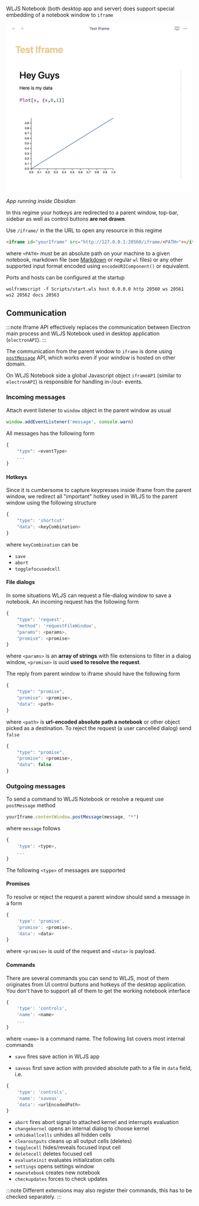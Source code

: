 WLJS Notebook (both desktop app and server) does support special embedding of a notebook window to `iframe` 

![](./../../../Screenshot%202025-01-18%20at%2017.07.10.png)

*App running inside Obsidian*

In this regime your hotkeys are redirected to a parent window, top-bar, sidebar as well as control buttons __are not drawn__. 

Use `/iframe/` in the the URL to open any resource in this regime

```html
<iframe id="yourIframe" src="http://127.0.0.1:20560/iframe/<PATH>"></iframe>
```

where `<PATH>` must be an absolute path on your machine to a given notebook, markdown file (see [Markdown](frontend/Importing/Markdown.md) or regular `wl` files) or any other supported input format encoded using `encodeURIComponent()` or equivalent. 

Ports and hosts can be configured at the startup

```shell
wolframscript -f Scripts/start.wls host 0.0.0.0 http 20560 ws 20561 ws2 20562 docs 20563
```

## Communication

:::note
Iframe API effectively replaces the communication between Electron main process and WLJS Notebook used in desktop application (`electronAPI`).
:::

The communication from the parent window to `iframe` is done using [`postMessage`](https://developer.mozilla.org/en-US/docs/Web/API/Window/postMessage) API, which works even if your window is hosted on other domain.

On WLJS Notebook side a global Javascript object `iframeAPI` (similar to `electronAPI`) is responsible for handling in-/out- events.

### Incoming messages
Attach event listener to `window` object in the parent window as usual

```js
window.addEventListener('message', console.warn)
```

All messages has the following form

```js
{
	"type": <eventType>
	...
}
```
#### Hotkeys
Since it is cumbersome to capture keypresses inside iframe from the parent window, we redirect all "important" hotkey used in WLJS to the parent window using the following structure

```js
{
	"type": 'shortcut'
	"data": <keyCombination>
}
```

where `keyCombination` can be

- `save`
- `abort`
- `togglefocusedcell`

#### File dialogs
In some situations WLJS can request a file-dialog window to save a notebook. An incoming request has the following form

```js
{
	"type": 'request',
	"method": 'requestFileWindow',
	"params": <params>,
	"promise": <promise>
}
```

where `<params>` is an __array of strings__ with file extensions to filter in a dialog window, `<promise>` is uuid __used to resolve the request__.

The reply from parent window to iframe should have the following form

```js title="reply"
{
	"type": "promise",
	"promise": <promise>,
	"data": <path>
}
```

where `<path>` is __url-encoded absolute path a notebook__ or other object picked as a destination. To reject the request (a user cancelled dialog) send `false`

```js title="reply"
{
	"type": "promise",
	"promise": <promise>,
	"data": false
}
```

### Outgoing messages
To send a command to WLJS Notebook or resolve a request use `postMessage` method

```js
yourIframe.contentWindow.postMessage(message, "*")
```

where `message` follows

```js
{
	'type': <type>, 
	...
}
```

The following `<type>` of messages are supported

#### Promises
To resolve or reject the request a parent window should send a message in a form

```js
{
	'type': 'promise',
	'promise': <promise>,
	'data': <data>
}
```

where `<promise>` is uuid of the request and `<data>` is payload.

#### Commands
There are several commands you can send to WLJS, most of them originates from UI control buttons and hotkeys of the desktop application. You don't have to support all of them to get the working notebook interface

```js
{
	'type': 'controls',
	'name': <name>
	...
}
```

where `<name>` is a command name. The following list covers most internal commands

- `save` fires save action in WLJS app

- `saveas` first save action with provided absolute path to a file in `data` field, i.e.

```js
{
	'type': 'controls',
	'name': 'saveas',
	'data': <urlEncodedPath>
}
```

- `abort` fires abort signal to attached kernel and interrupts evaluation
- `changekernel` opens an internal dialog to choose kernel
- `unhideallcells` unhides all hidden cells
- `clearoutputs` cleans up all output cells (deletes)
- `togglecell` hides/reveals focused input cell
- `deletecell` deletes focused cell
- `evaluateinit` evaluates initialization cells
- `settings` opens settings window
- `newnotebook` creates new notebook
- `checkupdates` forces to check updates

:::note
Different extensions may also register their commands, this has to be checked separately.
:::
